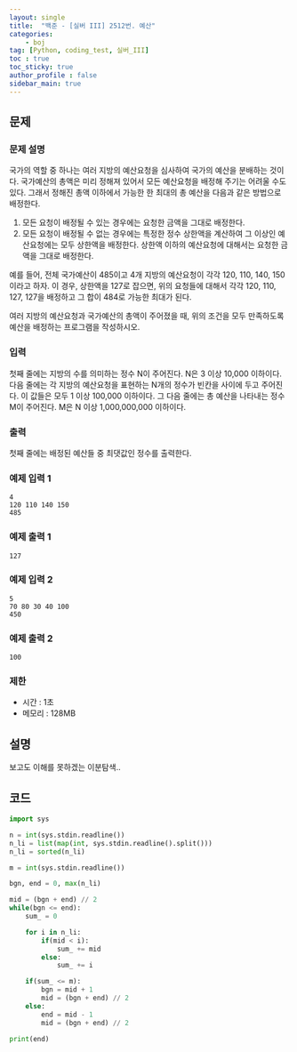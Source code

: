 ```yaml
---
layout: single
title:  "백준 - [실버 III] 2512번. 예산"
categories: 
    - boj
tag: [Python, coding_test, 실버_III]
toc : true
toc_sticky: true
author_profile : false
sidebar_main: true
---
```


문제
-----

### 문제 설명

국가의 역할 중 하나는 여러 지방의 예산요청을 심사하여 국가의 예산을 분배하는 것이다. 국가예산의 총액은 미리 정해져 있어서 모든 예산요청을 배정해 주기는 어려울 수도 있다. 그래서 정해진 총액 이하에서 가능한 한 최대의 총 예산을 다음과 같은 방법으로 배정한다.

1. 모든 요청이 배정될 수 있는 경우에는 요청한 금액을 그대로 배정한다.
2. 모든 요청이 배정될 수 없는 경우에는 특정한 정수 상한액을 계산하여 그 이상인 예산요청에는 모두 상한액을 배정한다. 상한액 이하의 예산요청에 대해서는 요청한 금액을 그대로 배정한다. 

예를 들어, 전체 국가예산이 485이고 4개 지방의 예산요청이 각각 120, 110, 140, 150이라고 하자. 이 경우, 상한액을 127로 잡으면, 위의 요청들에 대해서 각각 120, 110, 127, 127을 배정하고 그 합이 484로 가능한 최대가 된다. 

여러 지방의 예산요청과 국가예산의 총액이 주어졌을 때, 위의 조건을 모두 만족하도록 예산을 배정하는 프로그램을 작성하시오.

### 입력

첫째 줄에는 지방의 수를 의미하는 정수 N이 주어진다. N은 3 이상 10,000 이하이다. 다음 줄에는 각 지방의 예산요청을 표현하는 N개의 정수가 빈칸을 사이에 두고 주어진다. 이 값들은 모두 1 이상 100,000 이하이다. 그 다음 줄에는 총 예산을 나타내는 정수 M이 주어진다. M은 N 이상 1,000,000,000 이하이다. 

### 출력

첫째 줄에는 배정된 예산들 중 최댓값인 정수를 출력한다. 

### 예제 입력 1 

```
4
120 110 140 150
485
```

### 예제 출력 1 

```
127
```

### 예제 입력 2 

```
5
70 80 30 40 100
450
```

### 예제 출력 2 

```
100
```

### 제한

- 시간 : 1초
- 메모리 : 128MB

설명
------
보고도 이해를 못하겠는 이분탐색..

코드
------

``` python
import sys

n = int(sys.stdin.readline())
n_li = list(map(int, sys.stdin.readline().split()))
n_li = sorted(n_li)

m = int(sys.stdin.readline())

bgn, end = 0, max(n_li)

mid = (bgn + end) // 2
while(bgn <= end):
    sum_ = 0

    for i in n_li:
        if(mid < i):
            sum_ += mid
        else:
            sum_ += i

    if(sum_ <= m):
        bgn = mid + 1
        mid = (bgn + end) // 2
    else:
        end = mid - 1
        mid = (bgn + end) // 2

print(end)

```
